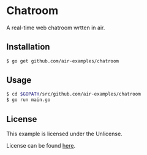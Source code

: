 # Chatroom

A real-time web chatroom wrtten in air.

## Installation

```bash
$ go get github.com/air-examples/chatroom
```

## Usage

```bash
$ cd $GOPATH/src/github.com/air-examples/chatroom
$ go run main.go
```

## License

This example is licensed under the Unlicense.

License can be found [here](LICENSE).
